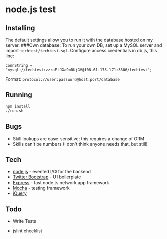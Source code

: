 # node.js test

## Installing
The default settings allow you to run it with the database hosted on my server.
###Own database:
To run your own DB, set up a MySQL server and import `techtest/techtest.sql`. Configure access credentials in db.js, this line:
```
connString = "mysql://techtest:zzraELJXa9nDUjGV@108.61.173.171:3306/techtest";
```
Format: `protocol://user:password@host:port/database`
## Running
```
npm install
./run.sh
```
## Bugs
* Skill lookups are case-sensitive; this requires a change of ORM
* Skills can't be numbers (I don't think anyone needs that, but still)

## Tech
* [node.js] - evented I/O for the backend
* [Twitter Bootstrap] - UI boilerplate
* [Express] - fast node.js network app framework
* [Mocha] - testing framework
* [jQuery]  

## Todo
 * Write Tests
 * jslint checklist

   [node.js]: <http://nodejs.org>
   [Twitter Bootstrap]: <http://twitter.github.com/bootstrap/>
   [jQuery]: <http://jquery.com>
   [express]: <http://expressjs.com>
   [Mocha]: <https://mochajs.org/>


